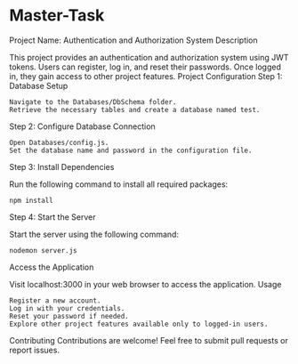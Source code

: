 # Master-Task

Project Name: Authentication and Authorization System
Description

This project provides an authentication and authorization system using JWT tokens. Users can register, log in, and reset their passwords. Once logged in, they gain access to other project features.
Project Configuration
Step 1: Database Setup

    Navigate to the Databases/DbSchema folder.
    Retrieve the necessary tables and create a database named test.

Step 2: Configure Database Connection

    Open Databases/config.js.
    Set the database name and password in the configuration file.

Step 3: Install Dependencies

Run the following command to install all required packages:

    npm install

Step 4: Start the Server

Start the server using the following command:

    nodemon server.js

Access the Application

Visit localhost:3000 in your web browser to access the application.
Usage

    Register a new account.
    Log in with your credentials.
    Reset your password if needed.
    Explore other project features available only to logged-in users.

Contributing
Contributions are welcome! Feel free to submit pull requests or report issues.
